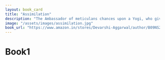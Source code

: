 ```yaml
---
layout: book_card
title: "Assimilation"
description: "The Ambassador of meticulans chances upon a Yogi, who gives the Ambassador the necessary perspective to steer through his dilemma of pulling out the meticulans from the assimilation program on Earth. The Ambassador must choose between the responsibility of his position and the noblest contribution a being can make to another species, by assimilating with them."
image: "/assets/images/assimilation.jpg"
book_url: "https://www.amazon.in/stores/Devarshi-Aggarwal/author/B09NS2MKCF"
---
```


# Book1

